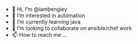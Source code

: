 - 👋 Hi, I’m @iambengiey
- 👀 I’m interested in automation
- 🌱 I’m currently learning java
- 💞️ I’m looking to collaborate on ansible/chef work
- 📫 How to reach me ...

<!---
iambengiey/iambengiey is a ✨ special ✨ repository because its `README.md` (this file) appears on your GitHub profile.
You can click the Preview link to take a look at your changes.
--->
